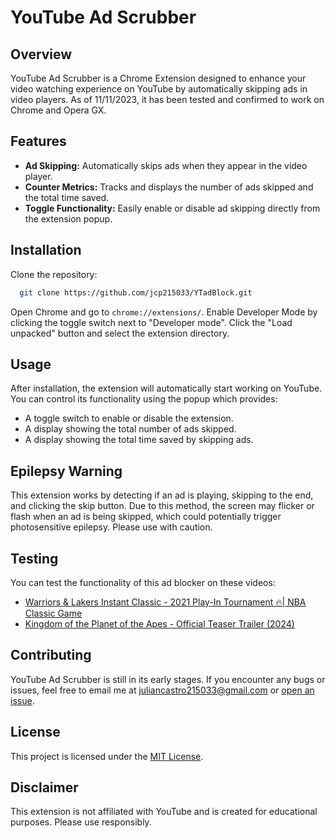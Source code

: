 # YouTube Ad Scrubber

## Overview

YouTube Ad Scrubber is a Chrome Extension designed to enhance your video watching experience on YouTube by automatically skipping ads in video players. As of 11/11/2023, it has been tested and confirmed to work on Chrome and Opera GX.

## Features

- **Ad Skipping:** Automatically skips ads when they appear in the video player.
- **Counter Metrics:** Tracks and displays the number of ads skipped and the total time saved.
- **Toggle Functionality:** Easily enable or disable ad skipping directly from the extension popup.

## Installation

Clone the repository:

```bash
  git clone https://github.com/jcp215033/YTadBlock.git
```

Open Chrome and go to `chrome://extensions/`.
Enable Developer Mode by clicking the toggle switch next to "Developer mode".
Click the "Load unpacked" button and select the extension directory.

## Usage

After installation, the extension will automatically start working on YouTube. You can control its functionality using the popup which provides:

- A toggle switch to enable or disable the extension.
- A display showing the total number of ads skipped.
- A display showing the total time saved by skipping ads.

## Epilepsy Warning

This extension works by detecting if an ad is playing, skipping to the end, and clicking the skip button. Due to this method, the screen may flicker or flash when an ad is being skipped, which could potentially trigger photosensitive epilepsy. Please use with caution.

## Testing

You can test the functionality of this ad blocker on these videos:

- [Warriors & Lakers Instant Classic - 2021 Play-In Tournament 🔥| NBA Classic Game](https://www.youtube.com/watch?app=desktop&v=LPDnemFoqVk)
- [Kingdom of the Planet of the Apes - Official Teaser Trailer (2024)](https://www.youtube.com/watch?v=LXvQUfUOcYI)

## Contributing

YouTube Ad Scrubber is still in its early stages. If you encounter any bugs or issues, feel free to email me at juliancastro215033@gmail.com or [open an issue](https://github.com/jcp215033/YTadBlock/issues).

## License

This project is licensed under the [MIT License](LICENSE).

## Disclaimer

This extension is not affiliated with YouTube and is created for educational purposes. Please use responsibly.
